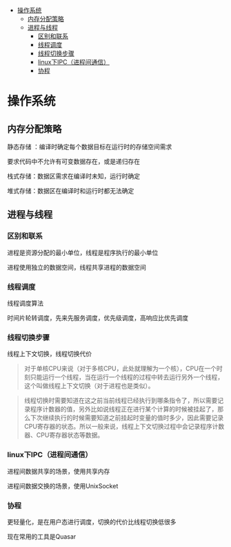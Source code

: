 * [操作系统](#%E6%93%8D%E4%BD%9C%E7%B3%BB%E7%BB%9F)
  * [内存分配策略](#%E5%86%85%E5%AD%98%E5%88%86%E9%85%8D%E7%AD%96%E7%95%A5)
  * [进程与线程](#%E8%BF%9B%E7%A8%8B%E4%B8%8E%E7%BA%BF%E7%A8%8B)
    * [区别和联系](#%E5%8C%BA%E5%88%AB%E5%92%8C%E8%81%94%E7%B3%BB)
    * [线程调度](#%E7%BA%BF%E7%A8%8B%E8%B0%83%E5%BA%A6)
    * [线程切换步骤](#%E7%BA%BF%E7%A8%8B%E5%88%87%E6%8D%A2%E6%AD%A5%E9%AA%A4)
    * [linux下IPC（进程间通信）](#linux%E4%B8%8Bipc%E8%BF%9B%E7%A8%8B%E9%97%B4%E9%80%9A%E4%BF%A1)
    * [协程](#%E5%8D%8F%E7%A8%8B)

# 操作系统

## 内存分配策略

静态存储 ：编译时确定每个数据目标在运行时的存储空间需求 

要求代码中不允许有可变数据存在，或是递归存在

栈式存储：数据区需求在编译时未知，运行时确定

堆式存储：数据区在编译时和运行时都无法确定

## 进程与线程

### 区别和联系

进程是资源分配的最小单位，线程是程序执行的最小单位

进程使用独立的数据空间，线程共享进程的数据空间

### 线程调度

线程调度算法

时间片轮转调度，先来先服务调度，优先级调度，高响应比优先调度

### 线程切换步骤

线程上下文切换，线程切换代价

> 对于单核CPU来说（对于多核CPU，此处就理解为一个核），CPU在一个时刻只能运行一个线程，当在运行一个线程的过程中转去运行另外一个线程，这个叫做线程上下文切换（对于进程也是类似）。

> 线程切换时需要知道在这之前当前线程已经执行到哪条指令了，所以需要记录程序计数器的值，另外比如说线程正在进行某个计算的时候被挂起了，那么下次继续执行的时候需要知道之前挂起时变量的值时多少，因此需要记录CPU寄存器的状态。所以一般来说，线程上下文切换过程中会记录程序计数器、CPU寄存器状态等数据。

### linux下IPC（进程间通信）

进程间数据共享的场景，使用共享内存

进程间数据交换的场景，使用UnixSocket

### 协程

更轻量化，是在用户态进行调度，切换的代价比线程切换低很多

现在常用的工具是Quasar